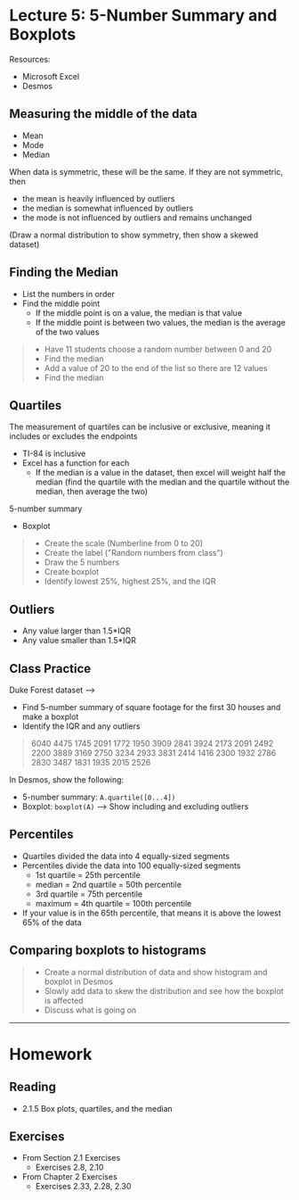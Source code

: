# Lecture 5: 5-Number Summary and Boxplots
Resources:
* Microsoft Excel
* Desmos

## Measuring the middle of the data
* Mean
* Mode
* Median

When data is symmetric, these will be the same. If they are not symmetric, then
* the mean is heavily influenced by outliers
* the median is somewhat influenced by outliers
* the mode is not influenced by outliers and remains unchanged

(Draw a normal distribution to show symmetry, then show a skewed dataset)

## Finding the Median
* List the numbers in order
* Find the middle point
    * If the middle point is on a value, the median is that value
    * If the middle point is between two values, the median is the average of the two values

> * Have 11 students choose a random number between 0 and 20
> * Find the median
> * Add a value of 20 to the end of the list so there are 12 values
> * Find the median

## Quartiles
The measurement of quartiles can be inclusive or exclusive, meaning it includes or excludes the endpoints
* TI-84 is inclusive
* Excel has a function for each
  * If the median is a value in the dataset, then excel will weight half the median (find the quartile with the median and the quartile without the median, then average the two)

5-number summary
* Boxplot
> * Create the scale (Numberline from 0 to 20)
> * Create the label ("Random numbers from class")
> * Draw the 5 numbers
> * Create boxplot
> * Identify lowest 25%, highest 25%, and the IQR

## Outliers
* Any value larger than 1.5*IQR
* Any value smaller than 1.5*IQR

## Class Practice
Duke Forest dataset --> 
* Find 5-number summary of square footage for the first 30 houses and make a boxplot
* Identify the IQR and any outliers
> 6040  4475 	1745 	2091 	1772
> 1950  3909	2841	3924	2173
> 2091	2492	2200	3889	3169
> 2750	3234	2933	3831	2414
> 1416	2300	1932	2786	2830
> 3487	1831	1935	2015	2526

In Desmos, show the following:
* 5-number summary: `A.quartile([0...4])`
* Boxplot: `boxplot(A)` --> Show including and excluding outliers

## Percentiles
* Quartiles divided the data into 4 equally-sized segments
* Percentiles divide the data into 100 equally-sized segments
  * 1st quartile = 25th percentile
  * median = 2nd quartile = 50th percentile
  * 3rd quartile = 75th percentile
  * maximum = 4th quartile = 100th percentile
* If your value is in the 65th percentile, that means it is above the lowest 65% of the data

## Comparing boxplots to histograms
> * Create a normal distribution of data and show histogram and boxplot in Desmos
> * Slowly add data to skew the distribution and see how the boxplot is affected
> * Discuss what is going on

-----
# Homework
## Reading
* 2.1.5 Box plots, quartiles, and the median

## Exercises
* From Section 2.1 Exercises
  * Exercises 2.8, 2.10
* From Chapter 2 Exercises
  * Exercises 2.33, 2.28, 2.30
